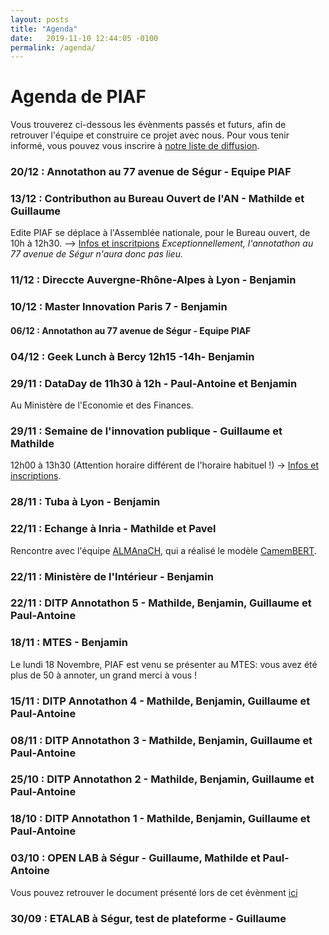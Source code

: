 ```yaml
---
layout: posts
title: "Agenda"
date:   2019-11-10 12:44:05 -0100
permalink: /agenda/
---
```


# Agenda de PIAF

Vous trouverez ci-dessous les évènments passés et futurs, afin de retrouver l'équipe et construire ce projet avec nous.
Pour vous tenir informé, vous pouvez vous inscrire à [notre liste de diffusion](https://framaforms.org/edite-piaf-venez-creer-avec-nous-des-ia-francophones-1571693137).

### 20/12 : Annotathon au 77 avenue de Ségur - Equipe PIAF

### 13/12 : Contributhon au Bureau Ouvert de l'AN - Mathilde et Guillaume
Edite PIAF se déplace à l'Assemblée nationale, pour le Bureau ouvert, de 10h à 12h30.
--> [Infos et inscritpions]( https://framaforms.org/inscriptions-aux-journees-bureau-ouvert-de-paula-forteza-a-lassemblee-nationale-1506093899)
_Exceptionnellement, l'annotathon au 77 avenue de Ségur n'aura donc pas lieu._

### 11/12 : Direccte Auvergne-Rhône-Alpes à Lyon - Benjamin

### 10/12 : Master Innovation Paris 7 - Benjamin

#### 06/12 : Annotathon au 77 avenue de Ségur - Equipe PIAF

### 04/12 : Geek Lunch à Bercy 12h15 -14h- Benjamin

### 29/11 : DataDay de 11h30 à 12h - Paul-Antoine et Benjamin
Au Ministère de l'Economie et des Finances.

### 29/11 : Semaine de l'innovation publique  - Guillaume et Mathilde
12h00 à 13h30 (Attention horaire différent de l'horaire habituel !)
-> [Infos et inscriptions](http://edite-piaf-sip.eventbrite.com/).

### 28/11 : Tuba à Lyon - Benjamin

### 22/11 : Echange à Inria - Mathilde et Pavel
Rencontre avec l'équipe [ALMAnaCH](https://www.inria.fr/equipes/almanach), qui a réalisé le modèle [CamemBERT](https://camembert-model.fr/). 

### 22/11 : Ministère de l'Intérieur - Benjamin
### 22/11 : DITP Annotathon 5 - Mathilde, Benjamin, Guillaume et Paul-Antoine

### 18/11 : MTES - Benjamin
Le lundi 18 Novembre, PIAF est venu se présenter au MTES: vous avez été plus de 50 à annoter, un grand merci à vous !

### 15/11 : DITP Annotathon 4 - Mathilde, Benjamin, Guillaume et Paul-Antoine

### 08/11 : DITP Annotathon 3 - Mathilde, Benjamin, Guillaume et Paul-Antoine

### 25/10 : DITP Annotathon 2 - Mathilde, Benjamin, Guillaume et Paul-Antoine

### 18/10 : DITP Annotathon 1 - Mathilde, Benjamin, Guillaume et Paul-Antoine

### 03/10 : OPEN LAB à Ségur - Guillaume, Mathilde et Paul-Antoine
Vous pouvez retrouver le document présenté lors de cet évènment [ici](../img/openlab.pdf)  

### 30/09 : ETALAB à Ségur, test de plateforme - Guillaume



